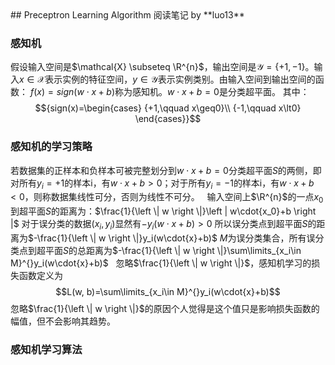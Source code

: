 <head>
    <script src="https://cdn.mathjax.org/mathjax/latest/MathJax.js?config=TeX-AMS-MML_HTMLorMML" type="text/javascript"></script>
    <script type="text/x-mathjax-config">
        MathJax.Hub.Config({
            tex2jax: {
            skipTags: ['script', 'noscript', 'style', 'textarea', 'pre'],
            inlineMath: [['$','$']]
            }
        });
    </script>
</head>
## Preceptron Learning Algorithm
阅读笔记 by **luo13**

### 感知机
假设输入空间是$\mathcal{X} \subseteq \R^{n}$，输出空间是${\mathcal{Y}=\{+1,-1\}}$。输入$x \in \mathcal{X}$表示实例的特征空间，$y \in \mathcal{Y}$表示实例类别。由输入空间到输出空间的函数：
${f(x)=sign(w\cdot{x}+b)}$称为感知机。$w\cdot{x}+b=0$是分类超平面。
其中：
$${sign(x)=\begin{cases}
{+1,\qquad x\geq0}\\
{-1,\qquad x\lt0}
\end{cases}}$$

### 感知机的学习策略
若数据集的正样本和负样本可被完整划分到$w\cdot{x}+b=0$分类超平面$S$的两侧，即对所有${y_i=+1}$的样本i，有$w\cdot{x}+b\gt0$；对于所有${y_i=-1}$的样本i，有$w\cdot{x}+b\lt0$，则称数据集线性可分，否则为线性不可分。
&nbsp;
输入空间上$\R^{n}$的一点${x_0}$到超平面$S$的距离为：$\frac{1}{\left \| w \right \|}\left | w\cdot{x_0}+b \right |$
对于误分类的数据$(x_i,y_i)$显然有$-y_i(w\cdot{x}+b)\gt0$
所以误分类点到超平面$S$的距离为$-\frac{1}{\left \| w \right \|}y_i(w\cdot{x}+b)$
${M}$为误分类集合，所有误分类点到超平面$S$的总距离为$-\frac{1}{\left \| w \right \|}\sum\limits_{x_i\in M}^{}y_i(w\cdot{x}+b)$
&nbsp;
忽略$\frac{1}{\left \| w \right \|}$，感知机学习的损失函数定义为
$$L(w, b)=\sum\limits_{x_i\in M}^{}y_i(w\cdot{x}+b)$$
忽略$\frac{1}{\left \| w \right \|}$的原因个人觉得是这个值只是影响损失函数的幅值，但不会影响其趋势。

### 感知机学习算法
